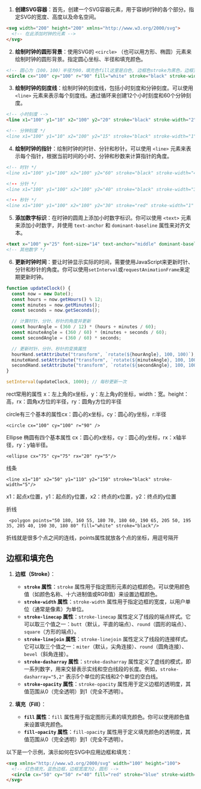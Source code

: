
1. **创建SVG容器**：首先，创建一个SVG容器元素，用于容纳时钟的各个部分。指定SVG的宽度、高度以及命名空间。

```html
<svg width="200" height="200" xmlns="http://www.w3.org/2000/svg">
  <!-- 在此添加时钟的元素 -->
</svg>
```

2. **绘制时钟的圆形背景**：使用SVG的 `<circle>` （也可以用方形、椭圆）元素来绘制时钟的圆形背景。指定圆心坐标、半径和填充颜色。

```html
<!-- 圆心为（100，100）半径为90，填充色fill这里是白色, 边框色stroke为黑色，边框宽度2px -->
<circle cx="100" cy="100" r="90" fill="white" stroke="black" stroke-width="2" />
```

3. **绘制时钟的刻度线**：绘制时钟的刻度线，包括小时刻度和分钟刻度。可以使用 `<line>` 元素来表示每个刻度线。通过循环来创建12个小时刻度和60个分钟刻度。

```html
<!-- 小时刻度 -->
<line x1="100" y1="10" x2="100" y2="20" stroke="black" stroke-width="2" transform="rotate(30)" />

<!-- 分钟刻度 */
<line x1="100" y1="10" x2="100" y2="15" stroke="black" stroke-width="1" transform="rotate(6)" />

```

4. **绘制时钟的指针**：绘制时钟的时针、分针和秒针。可以使用 `<line>` 元素来表示每个指针，根据当前时间的小时、分钟和秒数来计算指针的角度。

```html
<!-- 时针 */
<line x1="100" y1="100" x2="100" y2="60" stroke="black" stroke-width="4" transform="rotate(30)" />

<!-- 分针 */
<line x1="100" y1="100" x2="100" y2="40" stroke="black" stroke-width="3" transform="rotate(180)" />

<!-- 秒针 */
<line x1="100" y1="100" x2="100" y2="30" stroke="red" stroke-width="1" transform="rotate(90)" />
```

5. **添加数字标识**：在时钟的圆周上添加小时数字标识。你可以使用 `<text>` 元素来添加小时数字，并使用 `text-anchor` 和 `dominant-baseline` 属性来对齐文本。

```html
<text x="100" y="25" font-size="14" text-anchor="middle" dominant-baseline="middle">12</text>
<!-- 其他数字 */
```

6. **更新时钟时间**：要让时钟显示实际的时间，需要使用JavaScript来更新时针、分针和秒针的角度。你可以使用`setInterval`或`requestAnimationFrame`来定期更新时钟。

```javascript
function updateClock() {
  const now = new Date();
  const hours = now.getHours() % 12;
  const minutes = now.getMinutes();
  const seconds = now.getSeconds();

  // 计算时针、分针、秒针的角度并更新
  const hourAngle = (360 / 12) * (hours + minutes / 60);
  const minuteAngle = (360 / 60) * (minutes + seconds / 60);
  const secondAngle = (360 / 60) * seconds;

  // 更新时针、分针、秒针的变换属性
  hourHand.setAttribute("transform", `rotate(${hourAngle}, 100, 100)`);
  minuteHand.setAttribute("transform", `rotate(${minuteAngle}, 100, 100)`);
  secondHand.setAttribute("transform", `rotate(${secondAngle}, 100, 100)`);
}

setInterval(updateClock, 1000); // 每秒更新一次
```
rect常用的属性
x：左上角的x坐标，y：左上角y的坐标，width：宽。height：高，rx：圆角x方位的半径，ry：圆角y方位的半径

circle有三个基本的属性cx：圆心的x坐标，cy：圆心的y坐标，r:半径
```
<circle cx="100" cy="100" r="90" />
```
Ellipse 椭圆有四个基本属性 cx：圆心的x坐标，cy：圆心的y坐标，rx：x轴半径，ry：y轴半径。
```
<ellipse cx="75" cy="75" rx="20" ry="5"/>
```
线条
```
<line x1="10" x2="50" y1="110" y2="150" stroke="black" stroke-width="5"/>
```
x1：起点x位置，y1：起点的y位置，x2：终点的x位置，y2：终点的y位置

折线
```
 <polygon points="50 180, 160 55, 180 70, 180 60, 190 65, 205 50, 195 35, 205 40, 190 30, 180 80" fill="white" stroke="black"/>
```
折线就是很多个点之间的连线，points属性就放各个点的坐标，用逗号隔开

## 边框和填充色

1. **边框（Stroke）**：

   - **`stroke` 属性**：`stroke` 属性用于指定图形元素的边框颜色。可以使用颜色值（如颜色名称、十六进制值或RGB值）来设置边框颜色。
   - **`stroke-width` 属性**：`stroke-width` 属性用于指定边框的宽度，以用户单位（通常是像素）为单位。
   - **`stroke-linecap` 属性**：`stroke-linecap` 属性定义了线段的端点样式。它可以取三个值之一：`butt`（默认，平直的端点）、`round`（圆形的端点）、`square`（方形的端点）。
   - **`stroke-linejoin` 属性**：`stroke-linejoin` 属性定义了线段的连接样式。它可以取三个值之一：`miter`（默认，尖角连接）、`round`（圆角连接）、`bevel`（斜角连接）。
   - **`stroke-dasharray` 属性**：`stroke-dasharray` 属性定义了虚线的模式，即一系列数字，用来交替表示实线和空白线段的长度。例如，`stroke-dasharray="5,2"` 表示5个单位的实线和2个单位的空白线。
   - **`stroke-opacity` 属性**：`stroke-opacity` 属性用于定义边框的透明度，其值范围从0（完全透明）到1（完全不透明）。

2. **填充（Fill）**：

   - **`fill` 属性**：`fill` 属性用于指定图形元素的填充颜色。你可以使用颜色值来设置填充颜色。
   - **`fill-opacity` 属性**：`fill-opacity` 属性用于定义填充颜色的透明度，其值范围从0（完全透明）到1（完全不透明）。


以下是一个示例，演示如何在SVG中应用边框和填充：

```html
<svg xmlns="http://www.w3.org/2000/svg" width="100" height="100">
  <!-- 红色填充，蓝色边框，边框宽度为2，圆形 -->
  <circle cx="50" cy="50" r="40" fill="red" stroke="blue" stroke-width="2" />
</svg>
```